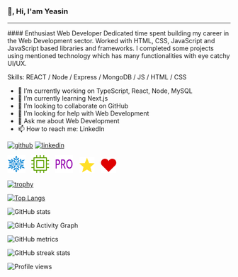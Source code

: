 ### 👋, Hi, I'am Yeasin
<hr />
#### Enthusiast Web Developer
Dedicated time spent building my career in the Web Development sector. Worked with HTML, CSS, JavaScript and JavaScript based libraries and frameworks. I completed some projects using mentioned technology which has many functionalities with eye catchy UI/UX.

Skills: REACT / Node / Express / MongoDB / JS / HTML / CSS

- 🔭 I’m currently working on TypeScript, React, Node, MySQL 
- 🌱 I’m currently learning Next.js 
- 👯 I’m looking to collaborate on GitHub 
- 🤔 I’m looking for help with Web Development 
- 💬 Ask me about Web Development 
- 📫 How to reach me: LinkedIn 


[<img src='https://cdn.jsdelivr.net/npm/simple-icons@3.0.1/icons/github.svg' alt='github' height='40'>](https://github.com/mdYeasin-cmd)  [<img src='https://cdn.jsdelivr.net/npm/simple-icons@3.0.1/icons/linkedin.svg' alt='linkedin' height='40'>](https://www.linkedin.com/in/https://www.linkedin.com/in/md-yeasin-b755141b9//)  

<a href='https://archiveprogram.github.com/'><img src='https://raw.githubusercontent.com/acervenky/animated-github-badges/master/assets/acbadge.gif' width='40' height='40'></a> <a href='https://docs.github.com/en/developers'><img src='https://raw.githubusercontent.com/acervenky/animated-github-badges/master/assets/devbadge.gif' width='40' height='40'></a> <a href='https://github.com/pricing'><img src='https://raw.githubusercontent.com/acervenky/animated-github-badges/master/assets/pro.gif' width='40' height='40'></a> <a href='https://stars.github.com/'><img src='https://raw.githubusercontent.com/acervenky/animated-github-badges/master/assets/starbadge.gif' width='35' height='35'></a> <a href='https://docs.github.com/en/github/supporting-the-open-source-community-with-github-sponsors'><img src='https://raw.githubusercontent.com/acervenky/animated-github-badges/master/assets/sponsorbadge.gif' width='35' height='35'></a> 

[![trophy](https://github-profile-trophy.vercel.app/?username=mdYeasin-cmd)](https://github.com/ryo-ma/github-profile-trophy)

[![Top Langs](https://github-readme-stats.vercel.app/api/top-langs/?username=mdYeasin-cmd)](https://github.com/anuraghazra/github-readme-stats)

![GitHub stats](https://github-readme-stats.vercel.app/api?username=mdYeasin-cmd&show_icons=true&count_private=true)  

![GitHub Activity Graph](https://activity-graph.herokuapp.com/graph?username=mdYeasin-cmd)  

![GitHub metrics](https://metrics.lecoq.io/mdYeasin-cmd)  

![GitHub streak stats](https://streak-stats.demolab.com/?user=mdYeasin-cmd)  

![Profile views](https://gpvc.arturio.dev/mdYeasin-cmd)  

